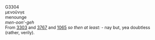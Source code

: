 <body>
  <p>G3304<br>  μενοῦνγε  <br> menounge  <br><i>men-oon‘-geh </i><br>From <a href="g3303.htm">3303</a> and <a href="g3767.htm">3767</a> and <a href="g1065.htm">1065</a>  <i>so</i> <i>then</i> <i>at</i> <i>least:</i> - nay but, yea doubtless (rather, verily).<br></p>
 </body>